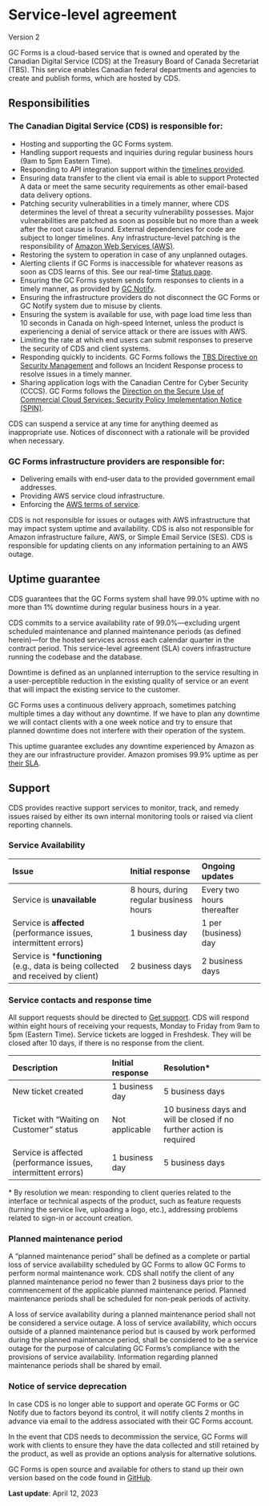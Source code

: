 # Service-level agreement

Version 2

GC Forms is a cloud-based service that is owned and operated by the Canadian Digital Service (CDS) at the Treasury Board of Canada Secretariat (TBS). This service enables Canadian federal departments and agencies to create and publish forms, which are hosted by CDS. 

## Responsibilities

### The Canadian Digital Service (CDS) is responsible for:

- Hosting and supporting the GC Forms system.
- Handling support requests and inquiries during regular business hours (9am to 5pm Eastern Time). 
- Responding to API integration support within the [timelines provided](#service-response-time-and-contacts).
- Ensuring data transfer to the client via email is able to support Protected A data or meet the same security requirements as other email-based data delivery options.
- Patching security vulnerabilities in a timely manner, where CDS determines the level of threat a security vulnerability possesses. Major vulnerabilities are patched as soon as possible but no more than a week after the root cause is found. External dependencies for code are subject to longer timelines. Any infrastructure-level patching is the responsibility of [Amazon Web Services (AWS)](https://aws.amazon.com/service-terms/).
- Restoring the system to operation in case of any unplanned outages.
- Alerting clients if GC Forms is inaccessible for whatever reasons as soon as CDS learns of this. See our real-time [Status page](https://status-statut.cds-snc.ca/history/gc-forms-formulaires-gc).
- Ensuring the GC Forms system sends form responses to clients in a timely manner, as provided by [GC Notify](https://notification.canada.ca/service-level-agreement). 
- Ensuring the infrastructure providers do not disconnect the GC Forms or GC Notify system due to misuse by clients. 
- Ensuring the system is available for use, with page load time less than 10 seconds in Canada on high-speed Internet, unless the product is experiencing a denial of service attack or there are issues with AWS. 
- Limiting the rate at which end users can submit responses to preserve the security of CDS and client systems.
- Responding quickly to incidents. GC Forms follows the [TBS Directive on Security Management](https://www.tbs-sct.canada.ca/pol/doc-eng.aspx?id=32611) and follows an Incident Response process to resolve issues in a timely manner. 
- Sharing application logs with the Canadian Centre for Cyber Security (CCCS). GC Forms follows the [Direction on the Secure Use of Commercial Cloud Services: Security Policy Implementation Notice (SPIN)](https://www.canada.ca/en/government/system/digital-government/digital-government-innovations/cloud-services/direction-secure-use-commercial-cloud-services-spin.html).

CDS can suspend a service at any time for anything deemed as inappropriate use. Notices of disconnect with a rationale will be provided when necessary. 

### GC Forms infrastructure providers are responsible for:

- Delivering emails with end-user data to the provided government email addresses.
- Providing AWS service cloud infrastructure.
- Enforcing the [AWS terms of service](https://aws.amazon.com/service-terms/).

CDS is not responsible for issues or outages with AWS infrastructure that may impact system uptime and availability. CDS is also not responsible for Amazon infrastructure failure, AWS, or Simple Email Service (SES). CDS is responsible for updating clients on any information pertaining to an AWS outage.

## Uptime guarantee

CDS guarantees that the GC Forms system shall have 99.0% uptime with no more than 1% downtime during regular business hours in a year.

CDS commits to a service availability rate of 99.0%—excluding urgent scheduled maintenance and planned maintenance periods (as defined herein)—for the hosted services across each calendar quarter in the contract period. This service-level agreement (SLA) covers infrastructure running the codebase and the database. 

Downtime is defined as an unplanned interruption to the service resulting in a user-perceptible reduction in the existing quality of service or an event that will impact the existing service to the customer.

GC Forms uses a continuous delivery approach, sometimes patching multiple times a day without any downtime. If we have to plan any downtime we will contact clients with a one week notice and try to ensure that planned downtime does not interfere with their operation of the system. 

This uptime guarantee excludes any downtime experienced by Amazon as they are our infrastructure provider. Amazon promises 99.9% uptime as per [their SLA](https://aws.amazon.com/messaging/sla/).

## Support

CDS provides reactive support services to monitor, track, and remedy issues raised by either its own internal monitoring tools or raised via client reporting channels.

### Service Availability

|Issue|Initial response|Ongoing updates|
|:-|:-|:-|
|Service is **unavailable**|8 hours, during regular business hours|Every two hours thereafter|
|Service is **affected** (performance issues, intermittent errors)|1 business day|1 per (business) day|
|Service is ***functioning** (e.g., data is being collected and received by client)|2 business days|2 business days|
  
### Service contacts and response time

All support requests should be directed to [Get support](/en/form-builder/support). CDS will respond within eight hours of receiving your requests, Monday to Friday from 9am to 5pm (Eastern Time). Service tickets are logged in Freshdesk. They will be closed after 10 days, if there is no response from the client. 

|Description|Initial response|Resolution*|
|:-|:-|:-|
|New ticket created|1 business day|5 business days|
|Ticket with “Waiting on Customer” status|Not applicable|10 business days and will be closed if no further action is required|
|Service is affected (performance issues, intermittent errors)|1 business day|5 business days|
  
\* By resolution we mean: responding to client queries related to the interface or technical aspects of the product, such as feature requests (turning the service live, uploading a logo, etc.), addressing problems related to sign-in or account creation.

### Planned maintenance period 

A “planned maintenance period” shall be defined as a complete or partial loss of service availability scheduled by GC Forms to allow GC Forms to perform normal maintenance work. CDS shall notify the client of any planned maintenance period no fewer than 2 business days prior to the commencement of the applicable planned maintenance period. Planned maintenance periods shall be scheduled for non-peak periods of activity. 

A loss of service availability during a planned maintenance period shall not be considered a service outage. A loss of service availability, which occurs outside of a planned maintenance period but is caused by work performed during the planned maintenance period, shall be considered to be a service outage for the purpose of calculating GC Forms’s compliance with the provisions of service availability. Information regarding planned maintenance periods shall be shared by email. 

### Notice of service deprecation

In case CDS is no longer able to support and operate GC Forms or GC Notify due to factors beyond its control, it will notify clients 2 months in advance via email to the address associated with their GC Forms account. 

In the event that CDS needs to decommission the service, GC Forms will work with clients to ensure they have the data collected and still retained by the product, as well as provide an options analysis for alternative solutions. 

GC Forms is open source and available for others to stand up their own version based on the code found in [GitHub](https://github.com/cds-snc/platform-forms-client).
  
  

**Last update**: April 12, 2023